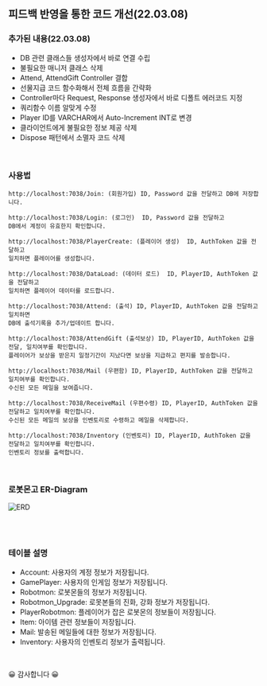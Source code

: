 ## 피드백 반영을 통한 코드 개선(22.03.08)

### 추가된 내용(22.03.08)
- DB 관련 클래스들 생성자에서 바로 연결 수립
- 불필요한 매니저 클래스 삭제
- Attend, AttendGift Controller 결합
- 선물지급 코드 함수화해서 전체 흐름을 간략화
- Controller마다 Request, Response 생성자에서 바로 디폴트 에러코드 지정
- 쿼리함수 이름 알맞게 수정
- Player ID를 VARCHAR에서 Auto-Increment INT로 변경
- 클라이언트에게 불필요한 정보 제공 삭제
- Dispose 패턴에서 소멸자 코드 삭제
<br/>

### 사용법
```
http://localhost:7038/Join: (회원가입) ID, Password 값을 전달하고 DB에 저장합니다.

http://localhost:7038/Login: (로그인)  ID, Password 값을 전달하고 
DB에서 계정이 유효한지 확인합니다. 

http://localhost:7038/PlayerCreate: (플레이어 생성)  ID, AuthToken 값을 전달하고 
일치하면 플레이어를 생성합니다.

http://localhost:7038/DataLoad: (데이터 로드)  ID, PlayerID, AuthToken 값을 전달하고 
일치하면 플레이어 데이터를 로드합니다.

http://localhost:7038/Attend: (출석) ID, PlayerID, AuthToken 값을 전달하고 일치하면 
DB에 출석기록을 추가/업데이트 합니다.

http://localhost:7038/AttendGift (출석보상) ID, PlayerID, AuthToken 값을 전달, 일치여부를 확인합니다.
플레이어가 보상을 받은지 일정기간이 지났다면 보상을 지급하고 편지를 발송합니다.

http://localhost:7038/Mail (우편함) ID, PlayerID, AuthToken 값을 전달하고 일치여부를 확인합니다. 
수신된 모든 메일을 보여줍니다.

http://localhost:7038/ReceiveMail (우편수령) ID, PlayerID, AuthToken 값을 전달하고 일치여부를 확인합니다. 
수신된 모든 메일의 보상을 인벤토리로 수령하고 메일을 삭제합니다.

http://localhost:7038/Inventory (인벤토리) ID, PlayerID, AuthToken 값을 전달하고 일치여부를 확인합니다. 
인벤토리 정보를 출력합니다.
```
<br/>

### 로봇몬고 ER-Diagram
![ERD](https://user-images.githubusercontent.com/30414979/155935871-7de10736-eedf-455f-8bb9-874fe9ecdb01.png)



<br/><br/>
### 테이블 설명
- Account: 사용자의 계정 정보가 저장됩니다.
- GamePlayer: 사용자의 인게임 정보가 저장됩니다.
- Robotmon: 로봇몬들의 정보가 저장됩니다.
- Robotmon_Upgrade: 로못본들의 진화, 강화 정보가 저장됩니다.
- PlayerRobotmon: 플레이어가 잡은 로봇몬의 정보들이 저장됩니다.
- Item: 아이템 관련 정보들이 저장됩니다.
- Mail: 발송된 메일들에 대한 정보가 저장됩니다.
- Inventory: 사용자의 인벤토리 정보가 출력됩니다.
<br/>

😀 감사합니다 😀      
